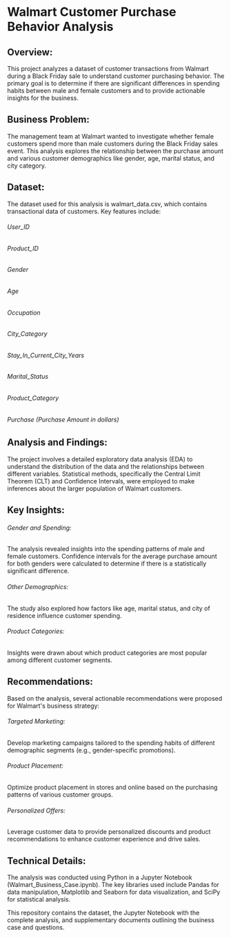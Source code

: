 # Walmart Customer Purchase Behavior Analysis

## Overview:

This project analyzes a dataset of customer transactions from Walmart during a Black Friday sale to understand customer purchasing behavior. The primary goal is to determine if there are significant differences in spending habits between male and female customers and to provide actionable insights for the business.

## Business Problem:

The management team at Walmart wanted to investigate whether female customers spend more than male customers during the Black Friday sales event. This analysis explores the relationship between the purchase amount and various customer demographics like gender, age, marital status, and city category.

## Dataset:

The dataset used for this analysis is walmart_data.csv, which contains transactional data of customers. Key features include:

###### User_ID

###### Product_ID

###### Gender

###### Age

###### Occupation

###### City_Category

###### Stay_In_Current_City_Years

###### Marital_Status

###### Product_Category
 
###### Purchase (Purchase Amount in dollars)

## Analysis and Findings:

The project involves a detailed exploratory data analysis (EDA) to understand the distribution of the data and the relationships between different variables. Statistical methods, specifically the Central Limit Theorem (CLT) and Confidence Intervals, were employed to make inferences about the larger population of Walmart customers.

## Key Insights:

###### Gender and Spending: 
The analysis revealed insights into the spending patterns of male and female customers. Confidence intervals for the average purchase amount for both genders were calculated to determine if there is a statistically significant difference.

###### Other Demographics: 
The study also explored how factors like age, marital status, and city of residence influence customer spending.

###### Product Categories: 
Insights were drawn about which product categories are most popular among different customer segments.

## Recommendations:

Based on the analysis, several actionable recommendations were proposed for Walmart's business strategy:

###### Targeted Marketing: 
Develop marketing campaigns tailored to the spending habits of different demographic segments (e.g., gender-specific promotions).

###### Product Placement: 
Optimize product placement in stores and online based on the purchasing patterns of various customer groups.

###### Personalized Offers: 
Leverage customer data to provide personalized discounts and product recommendations to enhance customer experience and drive sales.

## Technical Details:

The analysis was conducted using Python in a Jupyter Notebook (Walmart_Business_Case.ipynb). The key libraries used include Pandas for data manipulation, Matplotlib and Seaborn for data visualization, and SciPy for statistical analysis.

This repository contains the dataset, the Jupyter Notebook with the complete analysis, and supplementary documents outlining the business case and questions.

